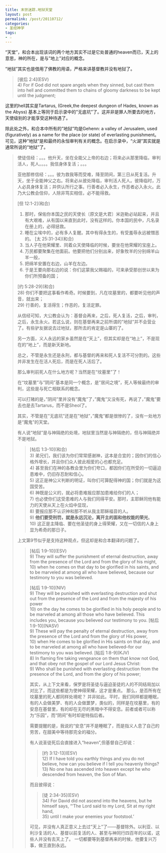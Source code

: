 ```yaml
---
title: 末世迷踪.地狱天堂
layout: post
permalink: /post/20110712/
categories:
- 圣经神学
tags:
- ☆
---
```


“天堂”，和合本出现该词的两个地方其实不过是它处普通的heaven而已，天上的意思，神的所在，是与”地上”对应的概念。

“地狱”其实也是借用了佛教的用语，严格来讲基督教并没有地狱了。

> \[彼后 2:4\](ESV)  
> 4) For if God did not spare angels when they sinned, but cast them into hell and committed them to chains of gloomy darkness to be kept until the judgment;

这里的hell其实是Tartarus, (Greek,the deepest dungeon of Hades, known as the Abyss) 基本上等同于启示录中的”无底坑”了。这并非是罪人所要去的地方，天使级别的才能享受这种待遇了。

除此处之外，和合本中所有的”地狱”均是Gehenn: a valley of Jerusalem, used (figuratively) as a name for the place (or state) of everlasting punishment。可见，这种”地狱”是和最终的永恒审判有关的概念。在启示录中，“火湖”其实就是通常所说的“地狱”了。

> 使徒信经：。。。他升天，坐在全能父上帝的右边；将来必从那里降临，审判活人，死人。。。。我信身体复活；。。。
> 
> 亚他那修信经：。。。彼为救我等而受难，降至阴间，第三日从死复活。升天，坐于全能神父之右。将来必从彼处降临，审判活人死人。彼降临时，万人必具身体复活；并供认所行之事。行善者必入永生，作恶者必入永火。此乃大公教会信仰，人除非笃实相信，必不能得救。
> 
> \[但 12:1-2\](和合)   
> 1) 那时，保佑你本国之民的天使长〔原文是大君〕米迦勒必站起来，并且有大艰难，从有国以来直到此时，没有这样的。你本国的民中，凡名录在册上的，必得拯救。  
> 2) 睡在尘埃中的，必有多人复醒。其中有得永生的，有受羞辱永远被憎恶的。 
> \[太 25:31-34\](和合)  
> 31) 当人子在他荣耀里、同着众天使降临的时候，要坐在他荣耀的宝座上。  
> 32) 万民都要聚集在他面前。他要把他们分别出来，好象牧羊的分别绵羊山羊一般，  
> 33) 把绵羊安置在右边，山羊在左边。  
> 34) 于是王要向那右边的说：你们这蒙我父赐福的，可来承受那创世以来为你们所预备的国；
> 
> \[约 5:28-29\](和合)  
> 28) 你们不要把这事看作希奇。时候要到，凡在坟墓里的，都要听见他的声音，就出来；  
> 29) 行善的，复活得生；作恶的，复活定罪。 
> 
> 从信经可知，大公教会认为：基督会再来，之后，死人复活，之后，审判，之后，永生永火。若这么说，则在基督再来之前所谓的”地狱”并不会营业了。有些驴友据说去过地狱，那所去的肯定是山寨的了。
> 
> 另一方面，义人永远的家乡虽然是在“天上”，但其实却是在“地上”，不是现在的“地上”，而是新天新地。
> 
> 总之，不管是永生还是永刑，都与基督的再来和死人复活不可分割的。这些并非发生在在活人死后，而是在死人活后了。
> 
> 那么审判前死人在什么地方呢？当然是在“坟墓里”了！
> 
> 在“坟墓里”与”阴间”基本是同一个概念，是”居间之境”，死人等候最终的审判，这些是与死亡相联系的概念。
> 
> 可以打赌的是，”阴间”里并没有”魔鬼”了，”魔鬼”又没有死，再说了，”魔鬼”要去也是去Tartarus，而不是Sheol了。
> 
> 其实，不管是在”无底坑”还是在”地狱”，”魔鬼”都是很惨的了，没有一处地方是“魔鬼”的天堂。
> 
> 有人说“地狱”是与神隔绝的处境，地狱里当然是与神隔绝的，但与神隔绝并不是地狱。
> 
> > \[帖后 1:3-10\](和合)  
> > 3) 弟兄们，我们该为你们常常感谢神，这本是合宜的；因你们的信心格外增长，并且你们众人彼此相爱的心也都充足。  
> > 4) 甚至我们在神的各教会里为你们夸口，都因你们在所受的一切逼迫患难中，仍旧存忍耐和信心。  
> > 5) 这正是神公义判断的明证，叫你们可算配得神的国；你们就是为这国受苦。  
> > 6) 神既是公义的，就必将患难报应那加患难给你们的人；  
> > 7) 也必使你们这受患难的人与我们同得平安。那时，主耶稣同他有能力的天使从天上在火焰中显现，  
> > 8) 要报应那不认识神和那不听从我主耶稣福音的人。  
> > 9) **他们要受刑罚，就是永远沉沦，离开主的面和他权能的荣光**。  
> > 10) 这正是主降临、要在他圣徒的身上得荣耀，又在一切信的人身上显为希奇的那日子。
> 
> 上文第9节似乎是支持这种观点，但这却是和合本翻译的问题了。  
> > \[帖后 1:9-10\](ESV)  
> > 9) They will suffer the punishment of eternal destruction, away from the presence of the Lord and from the glory of his might,  
> > 10) when he comes on that day to be glorified in his saints, and to be marveled at among all who have believed, because our testimony to you was believed.
> > 
> > \[帖后 1:9-10\](NIV)  
> > 9) They will be punished with everlasting destruction and shut out from the presence of the Lord and from the majesty of his power   
> > 10) on the day he comes to be glorified in his holy people and to be marveled at among all those who have believed. This includes you, because you believed our testimony to you. 
> > \[帖后 1:9-10\](NASV)  
> > 9) These will pay the penalty of eternal destruction, away from the presence of the Lord and from the glory of His power,  
> > 10) when He comes to be glorified in His saints on that day, and to be marveled at among all who have believed–for our testimony to you was believed. 
> > \[帖后 1:8-9\](KJV)  
> > 8) In flaming fire taking vengeance on them that know not God, and that obey not the gospel of our Lord Jesus Christ:  
> > 9) Who shall be punished with everlasting destruction from the presence of the Lord, and from the glory of his power; 
> > 
> > 其实，从上下文来看，保罗是将圣徒与逼迫圣徒的人的不同结局加以对比了，而这些都是为使神得荣耀，这才是重点。 
> > 那么，是否所有在坟墓里的死人都同样处境呢？ 
> > 并非如此。平时，我们同样都是睡眠，有的人会做美梦、有的人会做噩梦，类似的，同样是在坟墓里，有的安息在基督里，有的却在无尽的黑暗中不得安息。前者或者可以称为“乐园”，而“阴间”有时却是特指后者。
> > 
> > 需要提醒的是，我说的“安息”并不是睡眠了，而是指义人息了自己的劳苦，在甜美中等待那完全的福分。
> > 
> > 有人说圣徒死后会直接进入“heaven”,但基督自己却说：
> > 
> > > \[约 3:12-13\](ESV)  
> > > 12) If I have told you earthly things and you do not believe, how can you believe if I tell you heavenly things?  
> > > 13) No one has ascended into heaven except he who descended from heaven, the Son of Man.
> > 
> > 而且彼得说：  
> > > \[徒 2:34-35\](ESV)  
> > > 34) For David did not ascend into the heavens, but he himself says, “‘The Lord said to my Lord, Sit at my right hand,   
> > > 35) ​​​​​​​​until I make your enemies your footstool.’ 
> > 
> > 可见，并没有人真正意义上去过”天上”了——基督除外。以利亚、以利沙复活的人、基督以前复活的人、甚至与神同行四百年的以诺，这些人并没有去天上了。 
> > 一切都要等到基督再来的时候，他要复兴万事，做王直到永远。
